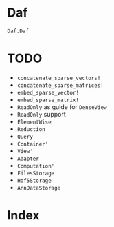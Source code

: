 # Daf

```@docs
Daf.Daf
```

# TODO

  - `concatenate_sparse_vectors!`
  - `concatenate_sparse_matrices!`
  - `embed_sparse_vector!`
  - `embed_sparse_matrix!`
  - `ReadOnly` as guide for `DenseView`
  - `ReadOnly` support
  - `ElementWise`
  - `Reduction`
  - `Query`
  - `Container'`
  - `View'`
  - `Adapter`
  - `Computation'`
  - `FilesStorage`
  - `Hdf5Storage`
  - `AnnDataStorage`

# Index

```@index
```
